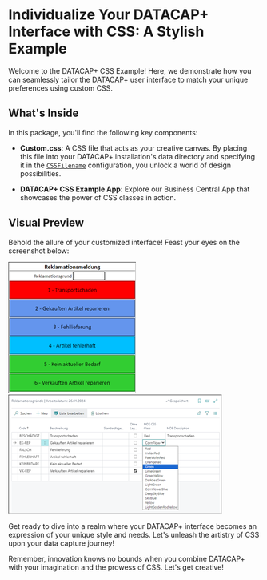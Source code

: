 # Individualize Your DATACAP+ Interface with CSS: A Stylish Example

Welcome to the DATACAP+ CSS Example! Here, we demonstrate how you can seamlessly tailor the DATACAP+ user interface to match your unique preferences using custom CSS.

## What's Inside

In this package, you'll find the following key components:

- **Custom.css**: A CSS file that acts as your creative canvas. By placing this file into your DATACAP+ installation's data directory and specifying it in the [`CSSFilename`](https://datacap.plus/en/documentation/configuration/datacap-plus/#property-cssfilename) configuration, you unlock a world of design possibilities.

- **DATACAP+ CSS Example App**: Explore our Business Central App that showcases the power of CSS classes in action.

## Visual Preview

Behold the allure of your customized interface! Feast your eyes on the screenshot below:

![Example Screenshot MDE](ScreenshotMDE.png)
![Example Screenshot Business Central](ScreenshotBC.png)

Get ready to dive into a realm where your DATACAP+ interface becomes an expression of your unique style and needs. Let's unleash the artistry of CSS upon your data capture journey!

Remember, innovation knows no bounds when you combine DATACAP+ with your imagination and the prowess of CSS. Let's get creative!
